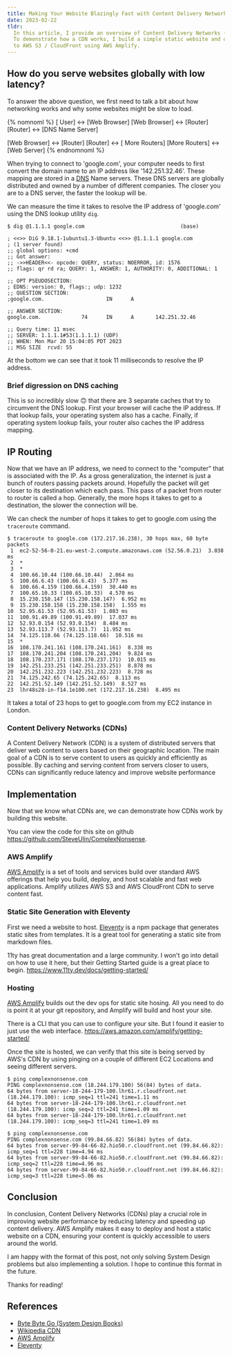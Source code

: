 ```yaml
---
title: Making Your Website Blazingly Fast with Content Delivery Networks and AWS Amplify
date: 2023-02-22
tldr:
  In this article, I provide an overview of Content Delivery Networks (CDNs).
  To demonstrate how a CDN works, I build a simple static website and deploy it
  to AWS S3 / CloudFront using AWS Amplify.
---
```


## How do you serve websites globally with low latency?

To answer the above question, we first need to talk a bit about how networking
works and why some websites might be slow to load.

{% nomnoml %}
[<actor> User] <-> [Web Browser]
[Web Browser] <-> [Router]
[Router] <-> [DNS Name Server]

[Web Browser] <-> [Router]
[Router] <-> [<reference> More Routers]
[More Routers] <-> [Web Server]
{% endnomnoml %}

When trying to connect to 'google.com', your computer needs to first convert the
domain name to an IP address like '142.251.32.46'. These mapping are stored in a
[DNS](https://en.wikipedia.org/wiki/Domain_Name_System) Name servers. These DNS servers
are globally distributed and owned by a number of different companies.
The closer you are to a DNS server, the faster the lookup will be.

We can measure the time it takes to resolve the IP address of 'google.com' using
the DNS lookup utility `dig`.

```shell
$ dig @1.1.1.1 google.com                               (base)

; <<>> DiG 9.18.1-1ubuntu1.3-Ubuntu <<>> @1.1.1.1 google.com
; (1 server found)
;; global options: +cmd
;; Got answer:
;; ->>HEADER<<- opcode: QUERY, status: NOERROR, id: 1576
;; flags: qr rd ra; QUERY: 1, ANSWER: 1, AUTHORITY: 0, ADDITIONAL: 1

;; OPT PSEUDOSECTION:
; EDNS: version: 0, flags:; udp: 1232
;; QUESTION SECTION:
;google.com.                    IN      A

;; ANSWER SECTION:
google.com.             74      IN      A       142.251.32.46

;; Query time: 11 msec
;; SERVER: 1.1.1.1#53(1.1.1.1) (UDP)
;; WHEN: Mon Mar 20 15:04:05 PDT 2023
;; MSG SIZE  rcvd: 55
```

At the bottom we can see that it took 11 milliseconds to resolve the IP address.

### Brief digression on DNS caching

This is so incredibly slow 🙃 that there are 3 separate caches that try to
circumvent the DNS lookup. First your browser will cache the IP address. If that
lookup fails, your operating system also has a cache. Finally, if operating
system lookup fails, your router also caches the IP address mapping.

## IP Routing

Now that we have an IP address, we need to connect to the "computer" that is
associated with the IP. As a gross generalization, the internet is just a bunch
of routers passing packets around. Hopefully the packet will get closer to its
destination which each pass. This pass of a packet from router to router is
called a hop. Generally, the more hops it takes to get to a destination, the
slower the connection will be.

We can check the number of hops it takes to get to google.com using the
`traceroute` command.

```shell
$ traceroute to google.com (172.217.16.238), 30 hops max, 60 byte packets
 1  ec2-52-56-0-21.eu-west-2.compute.amazonaws.com (52.56.0.21)  3.038 ms
 2  *
 3  *
 4  100.66.10.44 (100.66.10.44)  2.064 ms
 5  100.66.6.43 (100.66.6.43)  5.377 ms
 6  100.66.4.159 (100.66.4.159)  30.440 ms
 7  100.65.10.33 (100.65.10.33)  4.570 ms
 8  15.230.158.147 (15.230.158.147)  6.952 ms
 9  15.230.158.158 (15.230.158.158)  1.555 ms
10  52.95.61.53 (52.95.61.53)  1.083 ms
11  100.91.49.89 (100.91.49.89)  17.037 ms
12  52.93.0.154 (52.93.0.154)  8.484 ms
13  52.93.113.7 (52.93.113.7)  11.952 ms
14  74.125.118.66 (74.125.118.66)  10.516 ms
15  *
16  108.170.241.161 (108.170.241.161)  8.338 ms
17  108.170.241.204 (108.170.241.204)  9.824 ms
18  108.170.237.171 (108.170.237.171)  10.015 ms
19  142.251.233.251 (142.251.233.251)  8.878 ms
20  142.251.232.223 (142.251.232.223)  8.728 ms
21  74.125.242.65 (74.125.242.65)  8.113 ms
22  142.251.52.149 (142.251.52.149)  8.527 ms
23  lhr48s28-in-f14.1e100.net (172.217.16.238)  8.495 ms
```

It takes a total of 23 hops to get to google.com from my EC2 instance in London.

### Content Delivery Networks (CDNs)

A Content Delivery Network (CDN) is a system of distributed servers that deliver
web content to users based on their geographic location. The main goal of a CDN
is to serve content to users as quickly and efficiently as possible. By caching
and serving content from servers closer to users, CDNs can significantly reduce
latency and improve website performance

## Implementation

Now that we know what CDNs are, we can demonstrate how CDNs work by building
this website.

You can view the code for this site on github https://github.com/SteveUlin/ComplexNonsense.

### AWS Amplify 

[AWS Amplify](https://aws.amazon.com/amplify/) is a set of tools and services
build over standard AWS offerings that help you build, deploy, and host scalable
and fast web applications. Amplify utilizes AWS S3 and AWS CloudFront CDN to serve
content fast.

### Static Site Generation with Eleventy

First we need a website to host. [Eleventy](https://www.11ty.dev) is a npm
package that generates static sites from templates. It is a great tool for
generating a static site from markdown files.

11ty has great documentation and a large community. I won't go into detail on
how to use it here, but their Getting Started guide is a great place to begin.
https://www.11ty.dev/docs/getting-started/

### Hosting

[AWS Amplify](https://aws.amazon.com/amplify/) builds out the dev ops for static
site hosing. All you need to do is point it at your git repository, and Amplify will
build and host your site.

There is a CLI that you can use to configure your site. But I found it easier
to just use the web interface. https://aws.amazon.com/amplify/getting-started/

Once the site is hosted, we can verify that this site is being served by AWS's
CDN by using pinging on a couple of different EC2 Locations and seeing different
servers.

```shell
$ ping complexnonsense.com
PING complexnonsense.com (18.244.179.100) 56(84) bytes of data.
64 bytes from server-18-244-179-100.lhr61.r.cloudfront.net (18.244.179.100): icmp_seq=1 ttl=241 time=1.11 ms
64 bytes from server-18-244-179-100.lhr61.r.cloudfront.net (18.244.179.100): icmp_seq=2 ttl=241 time=1.09 ms
64 bytes from server-18-244-179-100.lhr61.r.cloudfront.net (18.244.179.100): icmp_seq=3 ttl=241 time=1.09 ms
```

```shell
$ ping complexnonsense.com
PING complexnonsense.com (99.84.66.82) 56(84) bytes of data.
64 bytes from server-99-84-66-82.hio50.r.cloudfront.net (99.84.66.82): icmp_seq=1 ttl=228 time=4.94 ms
64 bytes from server-99-84-66-82.hio50.r.cloudfront.net (99.84.66.82): icmp_seq=2 ttl=228 time=4.96 ms
64 bytes from server-99-84-66-82.hio50.r.cloudfront.net (99.84.66.82): icmp_seq=3 ttl=228 time=5.06 ms
```

## Conclusion

In conclusion, Content Delivery Networks (CDNs) play a crucial role in improving
website performance by reducing latency and speeding up content delivery. AWS
Amplify makes it easy to deploy and host a static website on a CDN, ensuring
your content is quickly accessible to users around the world.

I am happy with the format of this post, not only solving System Design
problems but also implementing a solution. I hope to continue this format
in the future.

Thanks for reading!

## References

- [Byte Byte Go (System Design Books)](https://bytebytego.com/)
- [Wikipedia CDN](https://en.wikipedia.org/wiki/Content_delivery_network)
- [AWS Amplify](https://aws.amazon.com/amplify/)
- [Eleventy](https://www.11ty.dev)
